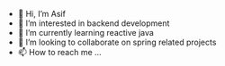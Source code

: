 - 👋 Hi, I’m Asif
- 👀 I’m interested in backend development
- 🌱 I’m currently learning reactive java
- 💞️ I’m looking to collaborate on spring related projects
- 📫 How to reach me ...

<!---
asifraaja/asifraaja is a ✨ special ✨ repository because its `README.md` (this file) appears on your GitHub profile.
You can click the Preview link to take a look at your changes.
--->
